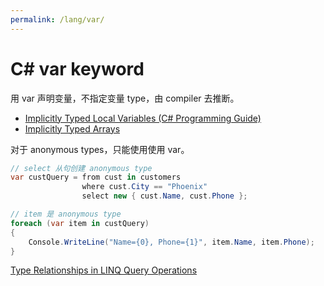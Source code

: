 ```yaml
---
permalink: /lang/var/
---
```


# C# var keyword

用 var 声明变量，不指定变量 type，由 compiler 去推断。

- [Implicitly Typed Local Variables (C# Programming Guide)](https://docs.microsoft.com/en-us/dotnet/csharp/programming-guide/classes-and-structs/implicitly-typed-local-variables)
- [Implicitly Typed Arrays](https://docs.microsoft.com/en-us/dotnet/csharp/programming-guide/arrays/implicitly-typed-arrays)


对于 anonymous types，只能使用使用 var。

```cs
// select 从句创建 anonymous type
var custQuery = from cust in customers
                where cust.City == "Phoenix"
                select new { cust.Name, cust.Phone };

// item 是 anonymous type
foreach (var item in custQuery)
{
    Console.WriteLine("Name={0}, Phone={1}", item.Name, item.Phone);
}
```

[Type Relationships in LINQ Query Operations](https://docs.microsoft.com/en-us/dotnet/csharp/programming-guide/concepts/linq/type-relationships-in-linq-query-operations)


